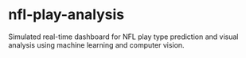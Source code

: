 # nfl-play-analysis
Simulated real-time dashboard for NFL play type prediction and visual analysis using machine learning and computer vision.
